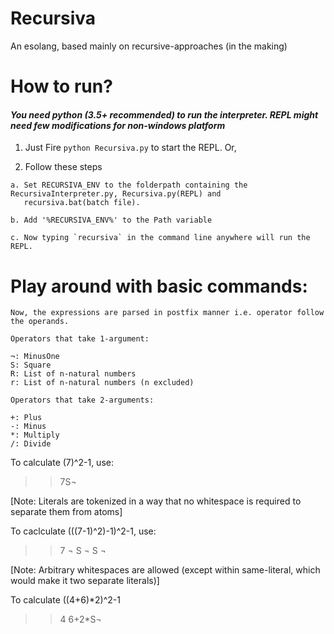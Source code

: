 # Recursiva

An esolang, based mainly on recursive-approaches (in the making)

# How to run? 

#### <i>You need python (3.5+ recommended) to run the interpreter. REPL might need few modifications for non-windows platform</i> 

  1. Just Fire `python Recursiva.py` to start the REPL. Or,

  2. Follow these steps

    a. Set RECURSIVA_ENV to the folderpath containing the RecursivaInterpreter.py, Recursiva.py(REPL) and 
       recursiva.bat(batch file).
  
    b. Add '%RECURSIVA_ENV%' to the Path variable  
  
    c. Now typing `recursiva` in the command line anywhere will run the REPL.   

# Play around with basic commands:
    
    Now, the expressions are parsed in postfix manner i.e. operator follow the operands. 

    Operators that take 1-argument:
    
    ¬: MinusOne
    S: Square
    R: List of n-natural numbers
    r: List of n-natural numbers (n excluded)

    Operators that take 2-arguments:

    +: Plus 
    -: Minus
    *: Multiply
    /: Divide
    

To calculate (7)^2-1, use:
>>7S¬ 

[Note: Literals are tokenized in a way that no whitespace is required to separate them from atoms]


To caclculate (((7-1)^2)-1)^2-1, use:
>>7 ¬  S ¬ S ¬  

[Note: Arbitrary whitespaces are allowed (except within same-literal, which would make it two separate literals)]


To calculate ((4+6)*2)^2-1
>>4 6+2*S¬